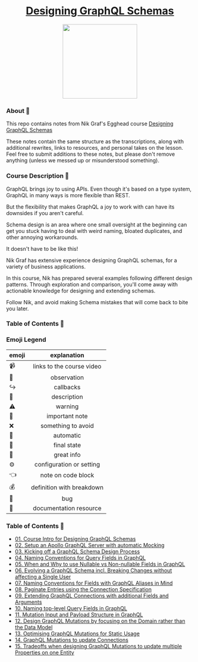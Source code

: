 <h1 align="center"><a href="https://egghead.io/courses/designing-graphql-schemas-99db">Designing GraphQL Schemas</a></h1>

<p align="center"><img src="https://d2eip9sf3oo6c2.cloudfront.net/series/square_covers/000/000/405/full/DesignGraphQLSchemas.png" width="200"></p>

### About 🔮

This repo contains notes from Nik Graf's Egghead course [Designing GraphQL Schemas](https://egghead.io/courses/designing-graphql-schemas-99db)

These notes contain the same structure as the transcriptions, along with additional rewrites, links to resources, and personal takes on the lesson. Feel free to submit additions to these notes, but please don't remove anything (unless we messed up or misunderstood something).

### Course Description 🔎

GraphQL brings joy to using APIs. Even though it's based on a type system, GraphQL in many ways is more flexible than REST.

But the flexibility that makes GraphQL a joy to work with can have its downsides if you aren't careful.

Schema design is an area where one small oversight at the beginning can get you stuck having to deal with weird naming, bloated duplicates, and other annoying workarounds.

It doesn't have to be like this!

Nik Graf has extensive experience designing GraphQL schemas, for a variety of business applications.

In this course, Nik has prepared several examples following different design patterns. Through exploration and comparison, you'll come away with actionable knowledge for designing and extending schemas.

Follow Nik, and avoid making Schema mistakes that will come back to bite you later.

### Table of Contents 📜

### Emoji Legend

| emoji |        explanation        |
| ----- | :-----------------------: |
| 📹    | links to the course video |
| 🔮    |        observation        |
| ↪️    |         callbacks         |
| 🔎    |        description        |
| ⚠️    |          warning          |
| 📝    |      important note       |
| ❌    |    something to avoid     |
| 🚙    |         automatic         |
| 🏁    |        final state        |
| 🔑    |        great info         |
| ⚙️    | configuration or setting  |
| 👈    |    note on code block     |
| 💰    | definition with breakdown |
| 🐛    |            bug            |
| 📄    |  documentation resource   |

### Table of Contents 📜

- [01. Course Intro for Designing GraphQL Schemas](notes/01-course-intro-for-designing-graphql-schemas.md)
- [02. Setup an Apollo GraphQL Server with automatic Mocking](notes/02-setup-an-apollo-graphql-server-with-automatic-mocking.md)
- [03. Kicking off a GraphQL Schema Design Process](notes/03-kicking-off-a-graphql-schema-design-process.md)
- [04. Naming Conventions for Query Fields in GraphQL](notes/04-naming-conventions-for-query-fields-in-graphql.md)
- [05. When and Why to use Nullable vs Non-nullable Fields in GraphQL](notes/05-when-and-why-to-use-nullable-vs-non-nullable-fields-in-graphql.md)
- [06. Evolving a GraphQL Schema incl. Breaking Changes without affecting a Single User](notes/06-evolving-a-graphql-schema-incl-breaking-changes-without-affecting-a-single-user.md)
- [07. Naming Conventions for Fields with GraphQL Aliases in Mind](notes/07-naming-conventions-for-fields-with-graphql-aliases-in-mind.md)
- [08. Paginate Entries using the Connection Specification](notes/08-paginate-entries-using-the-connection-specification.md)
- [09. Extending GraphQL Connections with additional Fields and Arguments](notes/09-extending-graphql-connections-with-additional-fields-and-arguments.md)
- [10. Naming top-level Query Fields in GraphQL](notes/10-naming-top-level-query-fields-in-graphql.md)
- [11. Mutation Input and Payload Structure in GraphQL](notes/11-mutation-input-payload-structure-in-graphql.md)
- [12. Design GraphQL Mutations by focusing on the Domain rather than the Data Model](notes/12-design-graphql-mutations-by-focusin-on-the-domain-rather-than-the-data-model.md)
- [13. Optimising GraphQL Mutations for Static Usage](notes/13-optimising-graphql-mutations-for-static-usage.md)
- [14. GraphQL Mutations to update Connections](notes/14-graphql-mutations-to-update-connections.md)
- [15. Tradeoffs when designing GraphQL Mutations to update multiple Properties on one Entity](notes/15-tradeoffs-when-designing-graphql-mutations-to-update-multiple-properties-on-one-entity.md)
